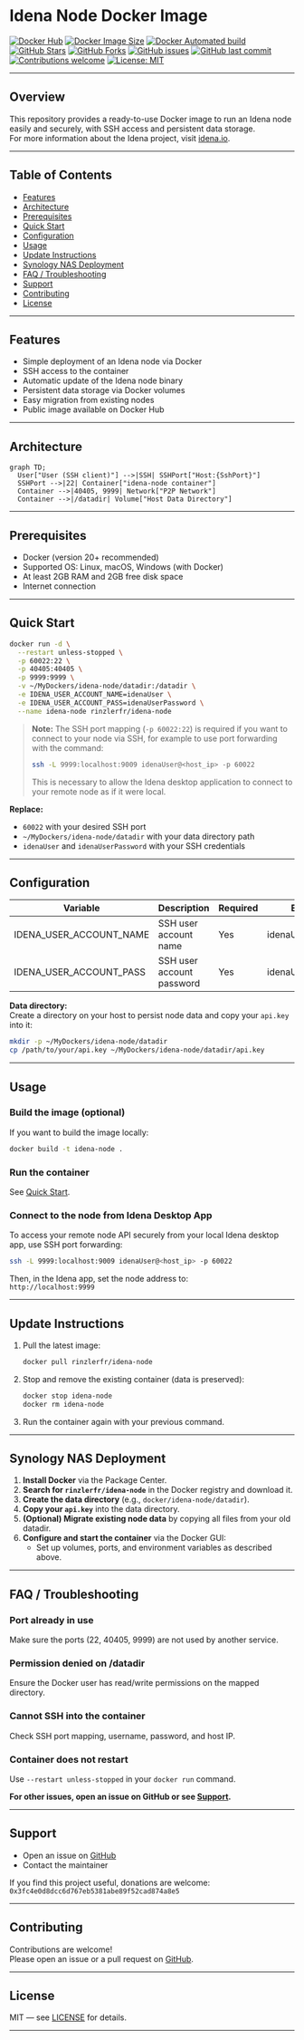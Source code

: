 # Idena Node Docker Image

[![Docker Hub](https://img.shields.io/docker/pulls/rinzlerfr/idena-node)](https://hub.docker.com/repository/docker/rinzlerfr/idena-node)
[![Docker Image Size](https://img.shields.io/docker/image-size/rinzlerfr/idena-node/latest)](https://hub.docker.com/repository/docker/rinzlerfr/idena-node)
[![Docker Automated build](https://img.shields.io/docker/automated/rinzlerfr/idena-node)](https://hub.docker.com/repository/docker/rinzlerfr/idena-node)
[![GitHub Stars](https://img.shields.io/github/stars/Rinzler78/docker.idena-node?style=social)](https://github.com/Rinzler78/docker.idena-node/stargazers)
[![GitHub Forks](https://img.shields.io/github/forks/Rinzler78/docker.idena-node?style=social)](https://github.com/Rinzler78/docker.idena-node/network/members)
[![GitHub issues](https://img.shields.io/github/issues/Rinzler78/docker.idena-node)](https://github.com/Rinzler78/docker.idena-node/issues)
[![GitHub last commit](https://img.shields.io/github/last-commit/Rinzler78/docker.idena-node)](https://github.com/Rinzler78/docker.idena-node/commits/master)
[![Contributions welcome](https://img.shields.io/badge/contributions-welcome-brightgreen.svg?style=flat)](https://github.com/Rinzler78/docker.idena-node/issues)
[![License: MIT](https://img.shields.io/badge/License-MIT-yellow.svg)](https://opensource.org/licenses/MIT)

---

## Overview

This repository provides a ready-to-use Docker image to run an Idena node easily and securely, with SSH access and persistent data storage.  
For more information about the Idena project, visit [idena.io](https://idena.io/).

---

## Table of Contents

- [Features](#features)
- [Architecture](#architecture)
- [Prerequisites](#prerequisites)
- [Quick Start](#quick-start)
- [Configuration](#configuration)
- [Usage](#usage)
- [Update Instructions](#update-instructions)
- [Synology NAS Deployment](#synology-nas-deployment)
- [FAQ / Troubleshooting](#faq--troubleshooting)
- [Support](#support)
- [Contributing](#contributing)
- [License](#license)

---

## Features

- Simple deployment of an Idena node via Docker
- SSH access to the container
- Automatic update of the Idena node binary
- Persistent data storage via Docker volumes
- Easy migration from existing nodes
- Public image available on Docker Hub

---

## Architecture

```mermaid
graph TD;
  User["User (SSH client)"] -->|SSH| SSHPort["Host:{SshPort}"]
  SSHPort -->|22| Container["idena-node container"]
  Container -->|40405, 9999| Network["P2P Network"]
  Container -->|/datadir| Volume["Host Data Directory"]
```

---

## Prerequisites

- Docker (version 20+ recommended)
- Supported OS: Linux, macOS, Windows (with Docker)
- At least 2GB RAM and 2GB free disk space
- Internet connection

---

## Quick Start

```sh
docker run -d \
  --restart unless-stopped \
  -p 60022:22 \
  -p 40405:40405 \
  -p 9999:9999 \
  -v ~/MyDockers/idena-node/datadir:/datadir \
  -e IDENA_USER_ACCOUNT_NAME=idenaUser \
  -e IDENA_USER_ACCOUNT_PASS=idenaUserPassword \
  --name idena-node rinzlerfr/idena-node
```

> **Note:**
> The SSH port mapping (`-p 60022:22`) is required if you want to connect to your node via SSH, for example to use port forwarding with the command:
> ```sh
> ssh -L 9999:localhost:9009 idenaUser@<host_ip> -p 60022
> ```
> This is necessary to allow the Idena desktop application to connect to your remote node as if it were local.

**Replace:**
- `60022` with your desired SSH port
- `~/MyDockers/idena-node/datadir` with your data directory path
- `idenaUser` and `idenaUserPassword` with your SSH credentials

---

## Configuration

| Variable                   | Description                        | Required | Example           |
|----------------------------|------------------------------------|----------|-------------------|
| IDENA_USER_ACCOUNT_NAME    | SSH user account name              | Yes      | idenaUser         |
| IDENA_USER_ACCOUNT_PASS    | SSH user account password          | Yes      | idenaUserPassword |

**Data directory:**  
Create a directory on your host to persist node data and copy your `api.key` into it:

```sh
mkdir -p ~/MyDockers/idena-node/datadir
cp /path/to/your/api.key ~/MyDockers/idena-node/datadir/api.key
```

---

## Usage

### Build the image (optional)

If you want to build the image locally:

```sh
docker build -t idena-node .
```

### Run the container

See [Quick Start](#quick-start).

### Connect to the node from Idena Desktop App

To access your remote node API securely from your local Idena desktop app, use SSH port forwarding:

```sh
ssh -L 9999:localhost:9009 idenaUser@<host_ip> -p 60022
```

Then, in the Idena app, set the node address to:  
`http://localhost:9999`

---

## Update Instructions

1. Pull the latest image:
   ```sh
   docker pull rinzlerfr/idena-node
   ```
2. Stop and remove the existing container (data is preserved):
   ```sh
   docker stop idena-node
   docker rm idena-node
   ```
3. Run the container again with your previous command.

---

## Synology NAS Deployment

1. **Install Docker** via the Package Center.
2. **Search for `rinzlerfr/idena-node`** in the Docker registry and download it.
3. **Create the data directory** (e.g., `docker/idena-node/datadir`).
4. **Copy your `api.key`** into the data directory.
5. **(Optional) Migrate existing node data** by copying all files from your old datadir.
6. **Configure and start the container** via the Docker GUI:
   - Set up volumes, ports, and environment variables as described above.

---

## FAQ / Troubleshooting

### Port already in use

Make sure the ports (22, 40405, 9999) are not used by another service.

### Permission denied on /datadir

Ensure the Docker user has read/write permissions on the mapped directory.

### Cannot SSH into the container

Check SSH port mapping, username, password, and host IP.

### Container does not restart

Use `--restart unless-stopped` in your `docker run` command.

**For other issues, open an issue on GitHub or see [Support](#support).**

---

## Support

- Open an issue on [GitHub](https://github.com/Rinzler78/docker.idena-node/issues)
- Contact the maintainer

If you find this project useful, donations are welcome:  
`0x3fc4e0d8dcc6d767eb5381abe89f52cad874a8e5`

---

## Contributing

Contributions are welcome!  
Please open an issue or a pull request on [GitHub](https://github.com/Rinzler78/docker.idena-node).

---

## License

MIT — see [LICENSE](LICENSE) for details.

---


